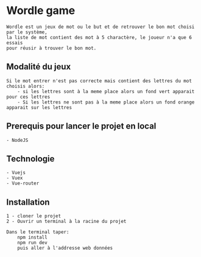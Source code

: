 # Wordle game
    Wordle est un jeux de mot ou le but et de retrouver le bon mot choisi par le système, 
    la liste de mot contient des mot à 5 charactère, le joueur n'a que 6 essais 
    pour réusir à trouver le bon mot.
## Modalité du jeux
    Si le mot entrer n'est pas correcte mais contient des lettres du mot choisis alors: 
        - si les lettres sont à la meme place alors un fond vert apparait pour ces lettres
        - Si les lettres ne sont pas à la meme place alors un fond orange apparait sur les lettres

## Prerequis pour lancer le projet en local
    - NodeJS 

## Technologie
    - Vuejs
    - Vuex
    - Vue-router

## Installation
    1 - cloner le projet
    2 - Ouvrir un terminal à la racine du projet

    Dans le terminal taper:
        npm install
        npm run dev
        puis aller à l'addresse web données